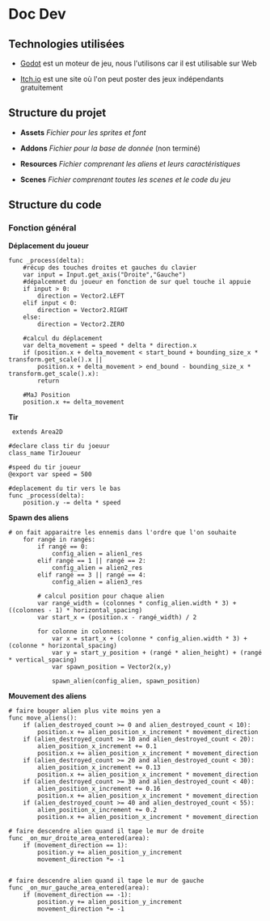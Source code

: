 # Doc Dev

  

## Technologies utilisées

  

- [Godot](https://godotengine.org/) est un moteur de jeu, nous l'utilisons car il est utilisable sur Web

- [Itch.io](https://itch.io/) est une site où l'on peut poster des jeux indépendants gratuitement

  

## Structure du projet

  

-  **Assets**  *Fichier pour les sprites et font*

-  **Addons**  *Fichier pour la base de donnée* (non terminé)

-  **Resources**  *Fichier comprenant les aliens et leurs caractéristiques*

-  **Scenes**  *Fichier comprenant toutes les scenes et le code du jeu*

  

## Structure du code

### Fonction général

**Déplacement du joueur**

```
func _process(delta):
	#récup des touches droites et gauches du clavier
	var input = Input.get_axis("Droite","Gauche")
	#dépalcemnet du joueur en fonction de sur quel touche il appuie
	if input > 0:
		direction = Vector2.LEFT
	elif input < 0:
		direction = Vector2.RIGHT
	else:
		direction = Vector2.ZERO
	
	#calcul du déplacement
	var delta_movement = speed * delta * direction.x
	if (position.x + delta_movement < start_bound + bounding_size_x * transform.get_scale().x ||
		position.x + delta_movement > end_bound - bounding_size_x * transform.get_scale().x):
		return
	
	#MaJ Position
	position.x += delta_movement 
```
**Tir**
```
 extends Area2D

#declare class tir du joeuur
class_name TirJoueur

#speed du tir joueur
@export var speed = 500 

#deplacement du tir vers le bas
func _process(delta):
	position.y -= delta * speed
```
**Spawn des aliens**
```
# on fait apparaitre les ennemis dans l'ordre que l'on souhaite
	for rangé in rangés:
		if rangé == 0:
			config_alien = alien1_res
		elif rangé == 1 || rangé == 2:
			config_alien = alien2_res
		elif rangé == 3 || rangé == 4:
			config_alien = alien3_res
		
		# calcul position pour chaque alien
		var rangé_width = (colonnes * config_alien.width * 3) + ((colonnes - 1) * horizontal_spacing)
		var start_x = (position.x - rangé_width) / 2
		
		for colonne in colonnes:
			var x = start_x + (colonne * config_alien.width * 3) + (colonne * horizontal_spacing)
			var y = start_y_position + (rangé * alien_height) + (rangé * vertical_spacing)
			var spawn_position = Vector2(x,y)
			
			spawn_alien(config_alien, spawn_position)
```
**Mouvement des aliens**
```
# faire bouger alien plus vite moins yen a 
func move_aliens():
	if (alien_destroyed_count >= 0 and alien_destroyed_count < 10):
		position.x += alien_position_x_increment * movement_direction
	if (alien_destroyed_count >= 10 and alien_destroyed_count < 20):
		alien_position_x_increment += 0.1
		position.x += alien_position_x_increment * movement_direction
	if (alien_destroyed_count >= 20 and alien_destroyed_count < 30):
		alien_position_x_increment += 0.13
		position.x += alien_position_x_increment * movement_direction
	if (alien_destroyed_count >= 30 and alien_destroyed_count < 40):
		alien_position_x_increment += 0.16
		position.x += alien_position_x_increment * movement_direction
	if (alien_destroyed_count >= 40 and alien_destroyed_count < 55):
		alien_position_x_increment += 0.2
		position.x += alien_position_x_increment * movement_direction

# faire descendre alien quand il tape le mur de droite
func _on_mur_droite_area_entered(area):
	if (movement_direction == 1):
		position.y += alien_position_y_increment
		movement_direction *= -1
		

# faire descendre alien quand il tape le mur de gauche
func _on_mur_gauche_area_entered(area):
	if (movement_direction == -1):
		position.y += alien_position_y_increment
		movement_direction *= -1
```

